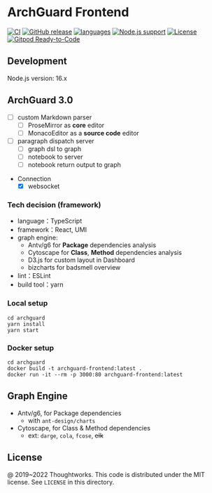 # ArchGuard Frontend

[![CI](https://github.com/archguard/archguard-frontend/actions/workflows/ci.yml/badge.svg)](https://github.com/archguard/archguard-frontend/actions/workflows/ci.yml)
[![GitHub release](https://img.shields.io/github/v/release/archguard/archguard-frontend?logo=git&logoColor=white)](https://github.com/archguard/archguard-frontend/releases)
[![languages](https://img.shields.io/badge/language-typescript-blueviolet?logo=TypeScript&logoColor=white)](https://www.typescriptlang.org/)
[![Node.js support](https://img.shields.io/badge/Node.js-16.x+-green?logo=nodedotjs&logoColor=white)](https://nodejs.org/)
[![License](https://img.shields.io/github/license/archguard/archguard-frontend?color=4D7A97&logo=opensourceinitiative&logoColor=white)](https://opensource.org/licenses/MIT)
[![Gitpod Ready-to-Code](https://img.shields.io/badge/Gitpod-ready--to--code-green?label=gitpod&logo=gitpod&logoColor=white)](https://gitpod.io/#https://github.com/archguard/archguard-frontend)

## Development

Node.js version: 16.x

## ArchGuard 3.0

- [ ] custom Markdown parser 
  - [ ] ProseMirror as **core** editor
  - [ ] MonacoEditor as a **source code** editor
- [ ] paragraph dispatch server
  - [ ] graph dsl to graph
  - [ ] notebook to server
  - [ ] notebook return output to graph
- Connection 
  - [x] websocket 

### Tech decision (framework)

- language：TypeScript
- framework：React, UMI
- graph engine: 
  - Antv/g6 for **Package** dependencies analysis
  - Cytoscape for **Class**, **Method** dependencies analysis
  - D3.js for custom layout in Dashboard
  - bizcharts for badsmell overview
- lint：ESLint
- build tool：yarn

### Local setup

```
cd archguard
yarn install
yarn start
```

### Docker setup

```
cd archguard
docker build -t archguard-frontend:latest .
docker run -it --rm -p 3000:80 archguard-frontend:latest
```

## Graph Engine

- Antv/g6, for Package dependencies
  - with `ant-design/charts`
- Cytoscape, for Class & Method dependencies 
  - ext: `darge`, `cola`, `fcose`, ~~elk~~

License
---

@ 2019~2022 Thoughtworks. This code is distributed under the MIT license. See `LICENSE` in this directory.

